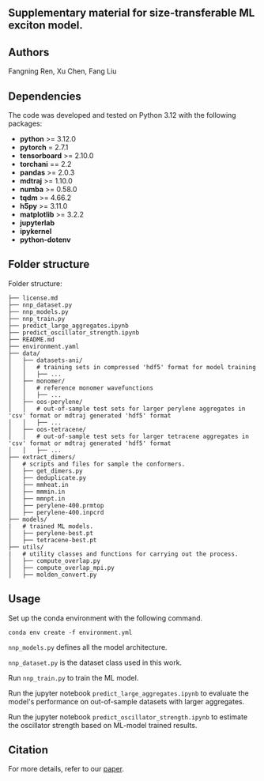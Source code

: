 ## Supplementary material for size-transferable ML exciton model. 

## Authors
Fangning Ren, Xu Chen, Fang Liu

## Dependencies
The code was developed and tested on Python 3.12 with the following packages:
- **python** >= 3.12.0  
- **pytorch** = 2.7.1  
- **tensorboard** >= 2.10.0  
- **torchani** == 2.2  
- **pandas** >= 2.0.3  
- **mdtraj** >= 1.10.0  
- **numba** >= 0.58.0  
- **tqdm** >= 4.66.2  
- **h5py** >= 3.11.0  
- **matplotlib** >= 3.2.2  
- **jupyterlab**  
- **ipykernel**  
- **python-dotenv**  

## Folder structure
Folder structure:
```
├── license.md
├── nnp_dataset.py
├── nnp_models.py
├── nnp_train.py
├── predict_large_aggregates.ipynb
├── predict_oscillator_strength.ipynb
├── README.md
├── environment.yaml
├── data/
│   ├── datasets-ani/
│   │   # training sets in compressed 'hdf5' format for model training
│   │   ├── ...
│   ├── monomer/
│   │   # reference monomer wavefunctions
│   │   ├── ...
│   ├── oos-perylene/
│   │   # out-of-sample test sets for larger perylene aggregates in 'csv' format or mdtraj generated 'hdf5' format
│   │   ├── ...
│   ├── oos-tetracene/
│   │   # out-of-sample test sets for larger tetracene aggregates in 'csv' format or mdtraj generated 'hdf5' format
│   │   ├── ...
├── extract_dimers/
│   # scripts and files for sample the conformers. 
│   ├── get_dimers.py
│   ├── deduplicate.py
│   ├── mmheat.in
│   ├── mmmin.in
│   ├── mmnpt.in
│   ├── perylene-400.prmtop
│   ├── perylene-400.inpcrd
├── models/
|   # trained ML models.
│   ├── perylene-best.pt
│   ├── tetracene-best.pt
├── utils/
|   # utility classes and functions for carrying out the process. 
│   ├── compute_overlap.py
│   ├── compute_overlap_mpi.py
│   ├── molden_convert.py
```

## Usage
Set up the conda environment with the following command. 

```conda env create -f environment.yml```

`nnp_models.py` defines all the model architecture.

`nnp_dataset.py` is the dataset class used in this work.

Run `nnp_train.py` to train the ML model. 

Run the jupyter notebook `predict_large_aggregates.ipynb` to evaluate the model's performance on out-of-sample datasets with larger aggregates. 

Run the jupyter notebook `predict_oscillator_strength.ipynb` to estimate the oscillator strength based on ML-model trained results. 

## Citation
For more details, refer to our [paper](https://doi.org/10.26434/chemrxiv-2024-x5ljd).